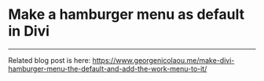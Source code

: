 # Make a hamburger menu as default in Divi
------------------------------------------
Related blog post is here: https://www.georgenicolaou.me/make-divi-hamburger-menu-the-default-and-add-the-work-menu-to-it/